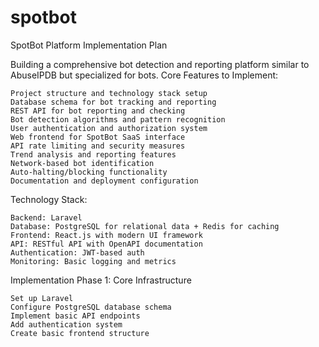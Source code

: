 # spotbot

SpotBot Platform Implementation Plan

Building a comprehensive bot detection and reporting platform similar to AbuseIPDB but specialized for bots.
Core Features to Implement:

    Project structure and technology stack setup
    Database schema for bot tracking and reporting
    REST API for bot reporting and checking
    Bot detection algorithms and pattern recognition
    User authentication and authorization system
    Web frontend for SpotBot SaaS interface
    API rate limiting and security measures
    Trend analysis and reporting features
    Network-based bot identification
    Auto-halting/blocking functionality
    Documentation and deployment configuration

Technology Stack:

    Backend: Laravel
    Database: PostgreSQL for relational data + Redis for caching
    Frontend: React.js with modern UI framework
    API: RESTful API with OpenAPI documentation
    Authentication: JWT-based auth
    Monitoring: Basic logging and metrics

Implementation Phase 1: Core Infrastructure

    Set up Laravel
    Configure PostgreSQL database schema
    Implement basic API endpoints
    Add authentication system
    Create basic frontend structure


